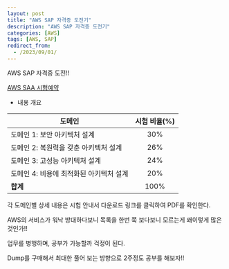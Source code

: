 ```yaml
---
layout: post
title: "AWS SAP 자격증 도전기"
description: "AWS SAP 자격증 도전기"
categories: [AWS]
tags: [AWS, SAP]
redirect_from:
  - /2023/09/01/
---
```


AWS SAP 자격증 도전!!

[AWS SAA 시험예약](https://aws.amazon.com/ko/certification/certified-solutions-architect-associate/)

* 내용 개요

|도메인|시험 비율(%)|
|---|:---:|
|도메인 1: 보안 아키텍처 설계|30%|
|도메인 2: 복원력을 갖춘 아키텍처 설계|26%|
|도메인 3: 고성능 아키텍처 설계|24%|
|도메인 4: 비용에 최적화된 아키텍처 설계|20%|
|<b>합계</b>|100%|

각 도메인별 상세 내용은 시험 안내서 다운로드 링크를 클릭하여 PDF를 확인한다.

AWS의 서비스가 워낙 방대하다보니 목록을 한번 쭉 보다보니 모르는게 왜이렇게 많은 것인가!!

업무를 병행하며, 공부가 가능할까 걱정이 된다.

Dump를 구매해서 최대한 풀어 보는 방향으로 2주정도 공부를 해보자!!

